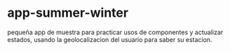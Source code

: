 # app-summer-winter
pequeña app de muestra para practicar usos de componentes y actualizar estados, usando la geolocalizacion del usuario para saber su estacion.
